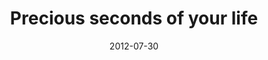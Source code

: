 ---
layout: base.njk
title : 'Precious seconds of your life' 
view_title : 'Precious seconds of your life' 
year : '2012' 
date : '2012-07-30' 
img_file : '/drawing/precioussecondsofyourlife.png' 
html_file : 'precioussecondsofyourlife' 
next_html : 'lifeisbetterwithadog.html' 
year_order : '28' 
permalink : "title/{{html_file}}.html"
---